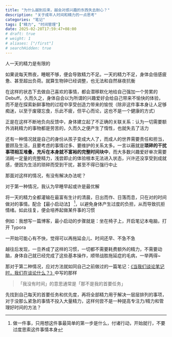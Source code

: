 ```yaml
---
title: "为什么越到后来，越会对感兴趣的东西失去耐心？"
description: "关于成年人时间和精力的一点思考"
categories: "笔记"
tags: ["精力", "时间管理"]
date: 2025-02-28T17:59:47+08:00
# draft: true
# weight: 1
# aliases: ["/first"]
# searchHidden: true
---
```


人一天的精力是有限的

如果说每天熬夜，睡眠不够，便会导致精力不足。一天的精力不足，身体会倍感疲惫、甚至超出负荷。就算生物钟已经调整，也无法和自然昼夜抗衡

在这样的状态下去做自己喜欢的事情，都会潜移默化地给自己强加一个劳累的 Debuff。久而久之，身体自会以为所谓的兴趣爱好会给自己带来不愉快的体验，而不是在探索新鲜事物的过程中享受创造力带来的愉悦（除非这件事本身让人足够痴迷，以至于废寝忘食，乐此不疲，但平心而论，这也不是一个健康的方式）

正是在这样不断地负向反馈中，身体建立起了不正确的关联关系：认为一切需要额外消耗精力的事物都是劳苦的，久而久之便产生了惰性，也就失去了活力

还有一种情况就是自己的身份从孩子变成大人了，而成人的世界需要责任和担当，要顾及生活，且要考虑的事情过多、要维护的关系太多。一言以蔽就是**琐碎的干扰事项相互堆叠，充斥在本身就不富裕的完整时间块中**，而大多数兴趣爱好单次需要消耗一定量的完整精力，浅尝即止的体验根本无法进入状态，兴许还没享受到成就感，便因为生活的琐碎而受到干扰，甚至不得已强行中止

那面对这样的情况，有没有解决办法呢？

对于第一种情况，我认为早睡早起或许是最优解

将一天的精力全都灌输在最富有生计的清晨，日出而作、日落而息，只在对的时间做对的事情。配合【最小启动法】 [^1]，以避免身体产生过度的负担，从而导致抗拒情绪。如此往复，便会培养起做某件事的习惯

例如：我想写一篇博客，最小启动的步骤就是：坐在椅子上，开启笔记本电脑，打开 Typora

一开始可能心有不快，觉得可以再拖延会儿、时间还早、不急不急

越往后发现，一旦养成了这样的习惯，一切都不需要耗费额外的精力，不需要动脑，身体自己就已经完成了这些基本操作，顺带战胜拖延症的毛病，一举两得~

那对于第二种情况，应对方法就如同自己之前做过的一篇笔记：[《当我们谈论笔记时，我们在谈论什么？》](https://wataaaame.github.io/posts/learn/2024/1121_notetime/#%E6%80%9D%E8%80%83)中写的那样

> 「我没有时间」的意思通常是「那不是我的首要任务」

先找到自己每天的首要任务和优先度，再将全部精力用于解决一层层排列的事项，对于没那么紧急的事情不投入大量精力，这样何尝不是一种提高专注力/精力和管理好时间的方法？



[^1]: 做一件事，只用想这件事最简单的第一步是什么，付诸行动，开始就行，不要过度思索这件事情本身

